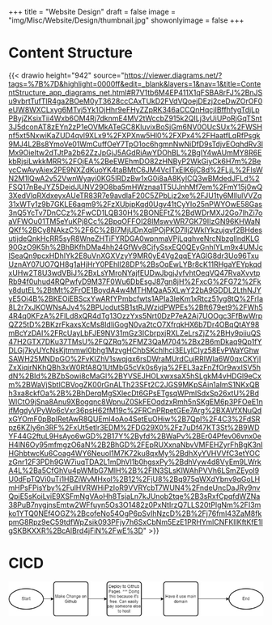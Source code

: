 +++
title = "Website Design"
draft = false
image = "img/Misc/Website/Design/thumbnail.jpg"
showonlyimage = false
+++
<!--more-->

# Content Structure

{{< drawio height="942" source="https://viewer.diagrams.net/?tags=%7B%7D&highlight=0000ff&edit=_blank&layers=1&nav=1&title=ContentStructure_app_diagrams_net.html#R7V1tb6M4EP411X1qFSBA8rFJ%2BnJSu9vbrtTufTlR4ga2BOeM0yT3628ccCAxTUkD2FVdVQoejDEzj2ceDwZOrOF0eUW8WXCLxyg6MTvj5Yk1OjHhr9eFHyZZpRK346aCCQnHqcjIBffhfygTdjLpPByjZKsixTii4Wxb6OM4Rj7dknmE4MV2tWccbZ915k2QILj3vUiUPoRjGqTSnt3J5dconAT8zEYn2zP1eOVMkATeGC8KIuvixBoSjGm6NV0OUcSUx%2FWSHnf5xt5NxwiKaZUD4qvl9XLx9%2FXPXnw5Hl0%2FXPx4%2FHaatfLqRfPsgk9MJ4L2Bs8YmoVe01WmCuffOeY7TpO1oc6hgmnNwNiDfD9sTdjvEOqhdRv3lMx9OieItw2dTJtPa2b62ZzJpGjJ5AGdRiAwYDOhBL%2BgIY4wAUmMY8R6EkbRjsiLwkkMRR%2FOjEA%2BeEWEhmDO82zHNByP2WkGiyCk6H7m%2BeycCwAvyAiex2PE9NXZdKuoYK4taBMtC6JM4VcITxElK6jC8d%2FLjL%2FIsWN2M1lQwA2v52VwnWyayi0KG5lRDzBw1xG0i8aA8KyICQ3wBMdedJFLd%2FSQ17nBeJYZ5DeidJUNV29O8ba5mHWznaa1T5UJnhMf7em%2FmY15j0wQ3XedVlqRXdxeyxAUeTR83R7e9avdlaF20C5ZPbLjz2xe%2FJU1ty6MllulVVZq31xWTy1z9b7GKLE6aqm9%2FzXUbjpKqd0Ugv41tCyYIo25nPWYOwE58Gas3nQ5YcTv7DnCCz%2FwCD1LQB30H%2BONEFtZ%2BdWDrMXJ2Go7lhZi7oaVFWOu01TM5eYuKPj8Cc%2BpqOFFOI28lMswvWR7GK79IIzGN96KHWaNQKf%2BCy8NAkzC%2F6C%2Bl7MjUDnXqlPOjPKD7llj2WkIYkzujqvf2BHdesutijdeQnkHcRR5syR8WneZHTiFYRDGA0wpnmaVPjLqqhveNrcNbzgllndKLG90GzO9K5h%2BhBKfhDMa4hh24GfWv8CjfySsxEQ0QEyGnhIYLm9x4UMJcISeaQn9pcxHDhIYk2E8uVnXGXVzyY9MR0yE4Vg2qqEYAGlG8dr3Uo96TxuUznAY07UO7QH8g1aHjHrY0PEhlI28DP%2BsOqEwLYBr8cK11RHgaYEYpkqdxUHw2T8U3wdVBiJ%2BxLsYMroNYajfEUDwJbgjJyfvhtOeqVQ47RvaXvvtpRb94f0uhud4RQPwfyD9M37F0Wu6DbEsgJ87gn8jH%2FxcG%2FG72%2Fky8dutEL%2BtMt%2FrOE1BoydA4w4MTHMQaA5XLwY22bA9GDDL2LthNJYyE5Oi4B%2BKEOiEBScxYwARfYPmbcfwts1APIa3leKm1xRtcz51yg8tQ%2FrIa8L2r7xJKOWNsAJv4%2BPUodutSB1stRJWzidPWPEs%2Bft679et9%2FWh54R4q0KFzA%2FlLd8xQR4dTg13OzzYxs5Nrt0DzP7eA2Aj7UOOgc3FfBwWrpQZ25tD%2BKzrFkaxsXcMs8IdIiGogN0va2tcO7XfrqkHX6b7Dr4OBqQtAY98mBcYzDAI%2FRcUayLbFJE9NV31mGz3ICbrpxjRXLZeLrsZjZ%2BHy9piiuQS47H2GTX7DKu37TMsU%2FQZRq%2FMZ3QaM704%2Bx2B6mDkaq9Qp1fYDLGj7kyUYcNsKjtmmwI0bhg1MzvgHChbSKchIhci3ELyICIyz58EvPWaYGhwSAWH25MNDpGO%2FvKIZhV1swqjqx6rsDWraMUrdCujRRlWIa6W0qxCKYjIZxXiqirNKhQBh3xW0RfA8Q1UtMbG5cVk0s6yja%2FEL3azFnZfOr9wxISV5hdN%2BId%2BZbSowi8cMaGl%2BYVSEJHOLxwxsaX5hSLgkM4vHDGl9eCxm%2BWaVjSbtlCBVogZK00rGnALTh23SFt2C2JGS9MKpSAin1aImS1NKxQBh3xa8ckfOa%2B%2BhDerqMgSXlecDt6GPsETgsqWPmlSdxSp26xtU%2BdWlCtO9jSna8Anu9XBogqnc8WpnuZ0SkFEOqdzxRmh5nSKgEM6p3PFOeE1nifMgdyVPyWo6cVxr36psH62fM19c%2FRCnPRpetGEe7Arg%2BXAVfXNuQdxGYOmF0pBpIRetAwR8QUEml4oAo4SetEuOHiw%2B7QpI%2F4C3%2FdSRpz6KZIy6n3RF%2FxUt5etlr3EDM%2FDG29X0%2Fz7uDf47KT3St%2B9WDYF44G2ftuL9HsAyo6wGD%2B17Y%2Byfd%2BWaPv%2BEr04Pfev06vnx0eH4lN6Oy95mfmgzO6aN%2B2BhGD%2FEpRUXxnaNbvVMFEHZyrFhBgK3nIHGhbtwcKu6Coag4WY6Neuol1M7K72ku8qxMy%2BdhXyYVHVVfC3etYOCzGnr12F3PDh9GW7iuqTDA2L1mDhVl1b0hgsxPy%2BdhVyw4d8VyEm9LWrkA4L%2Ba5CfGhVu4pWMbG7MlH%2B%2FIN3SLsKlWAhPVVh6LSmZEyol9U0dFpTQVi0uTi1HBZiWvMHxol%2B12%2FjU8%2Bq975qWXdYbnv9qGoLHmHPsFPisYby%2FulHVRWHiPzIoR9VVRYcbT7WUN4%2FndeUncDaJRy9nvQpiE5sKoiLviE9XSFmNgVAoHh8TsjaLn7kJUnob2tqe%2B3sRxfCpqfdWZNa38PuB7nygjnsEmtw2WFfuyn5Os3O1482z0PxNtIrzQ7LLS20tPlgNm%2FI3mko1YTQ0NEf4OGZ%2BcofeNo54OgP6pSvIhNzcD%2B%2Fj76fmI43ZaM8fkpmG8Rpz9eC59tdfWpZsik093PFjy7h6SxCbNm5EzE1PRHYmlCNFKlIKftKfE1IgSKBKXXR%2BcAlBrd4jFiN%2FwE%3D" >}}

# CICD

![image](CICD.jpg)
